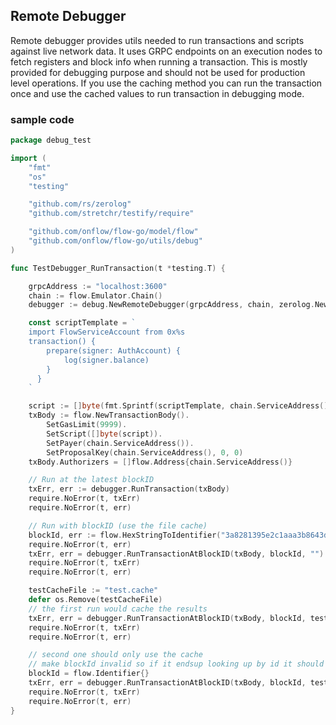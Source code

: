 

## Remote Debugger 

Remote debugger provides utils needed to run transactions and scripts against live network data. It uses GRPC endpoints on an execution nodes to fetch registers and block info when running a transaction. This is mostly provided for debugging purpose and should not be used for production level operations. 
If you use the caching method you can run the transaction once and use the cached values to run transaction in debugging mode. 

### sample code 

```GO
package debug_test

import (
	"fmt"
	"os"
	"testing"

	"github.com/rs/zerolog"
	"github.com/stretchr/testify/require"

	"github.com/onflow/flow-go/model/flow"
	"github.com/onflow/flow-go/utils/debug"
)

func TestDebugger_RunTransaction(t *testing.T) {

	grpcAddress := "localhost:3600"
	chain := flow.Emulator.Chain()
	debugger := debug.NewRemoteDebugger(grpcAddress, chain, zerolog.New(os.Stdout).With().Logger())

	const scriptTemplate = `
	import FlowServiceAccount from 0x%s
	transaction() {
		prepare(signer: AuthAccount) {
			log(signer.balance)
		}
	  }
	`

	script := []byte(fmt.Sprintf(scriptTemplate, chain.ServiceAddress()))
	txBody := flow.NewTransactionBody().
		SetGasLimit(9999).
		SetScript([]byte(script)).
		SetPayer(chain.ServiceAddress()).
		SetProposalKey(chain.ServiceAddress(), 0, 0)
	txBody.Authorizers = []flow.Address{chain.ServiceAddress()}

	// Run at the latest blockID
	txErr, err := debugger.RunTransaction(txBody)
	require.NoError(t, txErr)
	require.NoError(t, err)

	// Run with blockID (use the file cache)
	blockId, err := flow.HexStringToIdentifier("3a8281395e2c1aaa3b8643d148594b19e2acb477611a8e0cab8a55c46c40b563")
	require.NoError(t, err)
	txErr, err = debugger.RunTransactionAtBlockID(txBody, blockId, "")
	require.NoError(t, txErr)
	require.NoError(t, err)

	testCacheFile := "test.cache"
	defer os.Remove(testCacheFile)
	// the first run would cache the results
	txErr, err = debugger.RunTransactionAtBlockID(txBody, blockId, testCacheFile)
	require.NoError(t, txErr)
	require.NoError(t, err)

	// second one should only use the cache
	// make blockId invalid so if it endsup looking up by id it should fail
	blockId = flow.Identifier{}
	txErr, err = debugger.RunTransactionAtBlockID(txBody, blockId, testCacheFile)
	require.NoError(t, txErr)
	require.NoError(t, err)
}


```